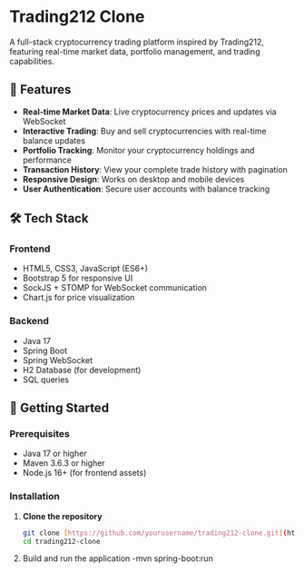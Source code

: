 # Trading212 Clone

A full-stack cryptocurrency trading platform inspired by Trading212, featuring real-time market data, portfolio management, and trading capabilities.

## 🌟 Features

- **Real-time Market Data**: Live cryptocurrency prices and updates via WebSocket
- **Interactive Trading**: Buy and sell cryptocurrencies with real-time balance updates
- **Portfolio Tracking**: Monitor your cryptocurrency holdings and performance
- **Transaction History**: View your complete trade history with pagination
- **Responsive Design**: Works on desktop and mobile devices
- **User Authentication**: Secure user accounts with balance tracking

## 🛠️ Tech Stack

### Frontend
- HTML5, CSS3, JavaScript (ES6+)
- Bootstrap 5 for responsive UI
- SockJS + STOMP for WebSocket communication
- Chart.js for price visualization

### Backend
- Java 17
- Spring Boot
- Spring WebSocket
- H2 Database (for development)
- SQL queries

## 🚀 Getting Started

### Prerequisites
- Java 17 or higher
- Maven 3.6.3 or higher
- Node.js 16+ (for frontend assets)

### Installation

1. **Clone the repository**
   ```bash
   git clone [https://github.com/yourusername/trading212-clone.git](https://github.com/yourusername/trading212-clone.git)
   cd trading212-clone

2. Build and run the application
   -mvn spring-boot:run
   
